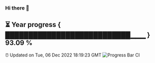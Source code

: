 ### Hi there 👋
⏳ Year progress { ███████████████████████████▁▁▁ } 93.09 %
---
⏰ Updated on Tue, 06 Dec 2022 18:19:23 GMT
![Progress Bar CI](https://github.com/liununu/liununu/workflows/Progress%20Bar%20CI/badge.svg)
